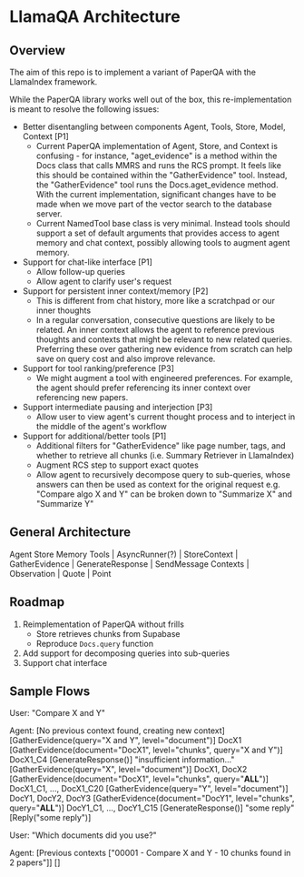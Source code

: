 # LlamaQA Architecture

## Overview

The aim of this repo is to implement a variant of PaperQA with the LlamaIndex framework.

While the PaperQA library works well out of the box, this re-implementation is meant to resolve the following issues:

- Better disentangling between components Agent, Tools, Store, Model, Context [P1]
    - Current PaperQA implementation of Agent, Store, and Context is confusing - for instance, "aget_evidence" is a method within the Docs class that calls MMRS and runs the RCS prompt. It feels like this should be contained within the "GatherEvidence" tool. Instead, the "GatherEvidence" tool runs the Docs.aget_evidence method. With the current implementation, significant changes have to be made when we move part of the vector search to the database server.
    - Current NamedTool base class is very minimal. Instead tools should support a set of default arguments that provides access to agent memory and chat context, possibly allowing tools to augment agent memory.
- Support for chat-like interface [P1]
    - Allow follow-up queries
    - Allow agent to clarify user's request
- Support for persistent inner context/memory [P2]
    - This is different from chat history, more like a scratchpad or our inner thoughts
    - In a regular conversation, consecutive questions are likely to be related. An inner context allows the agent to reference previous thoughts and contexts that might be relevant to new related queries. Preferring these over gathering new evidence from scratch can help save on query cost and also improve relevance.
- Support for tool ranking/preference [P3]
    - We might augment a tool with engineered preferences. For example, the agent should prefer referencing its inner context over referencing new papers.
- Support intermediate pausing and interjection [P3]
    - Allow user to view agent's current thought process and to interject in the middle of the agent's workflow
- Support for additional/better tools [P1]
    - Additional filters for "GatherEvidence" like page number, tags, and whether to retrieve all chunks (i.e. Summary Retriever in LlamaIndex)
    - Augment RCS step to support exact quotes
    - Allow agent to recursively decompose query to sub-queries, whose answers can then be used as context for the original request e.g. "Compare algo X and Y" can be broken down to "Summarize X" and "Summarize Y"

## General Architecture

Agent
Store
Memory
Tools
  | AsyncRunner(?)
  | StoreContext
  | GatherEvidence
  | GenerateResponse
  | SendMessage
Contexts
  | Observation
      | Quote
      | Point

## Roadmap

1. Reimplementation of PaperQA without frills
    - Store retrieves chunks from Supabase
    - Reproduce `Docs.query` function
2. Add support for decomposing queries into sub-queries
3. Support chat interface

## Sample Flows

User: "Compare X and Y"

Agent:
    [No previous context found, creating new context]
    [GatherEvidence(query="X and Y", level="document")]
        DocX1
    [GatherEvidence(document="DocX1", level="chunks", query="X and Y")]
        DocX1_C4
    [GenerateResponse()]
        "insufficient information..."
    [GatherEvidence(query="X", level="document")]
        DocX1, DocX2
    [GatherEvidence(document="DocX1", level="chunks", query="__ALL__")]
        DocX1_C1, ..., DocX1_C20
    [GatherEvidence(query="Y", level="document")]
        DocY1, DocY2, DocY3
    [GatherEvidence(document="DocY1", level="chunks", query="__ALL__")]
        DocY1_C1, ..., DocY1_C15
    [GenerateResponse()]
        "some reply"
    [Reply("some reply")]

User: "Which documents did you use?"

Agent:
    [Previous contexts ["00001 - Compare X and Y - 10 chunks found in 2 papers"]]
    []



